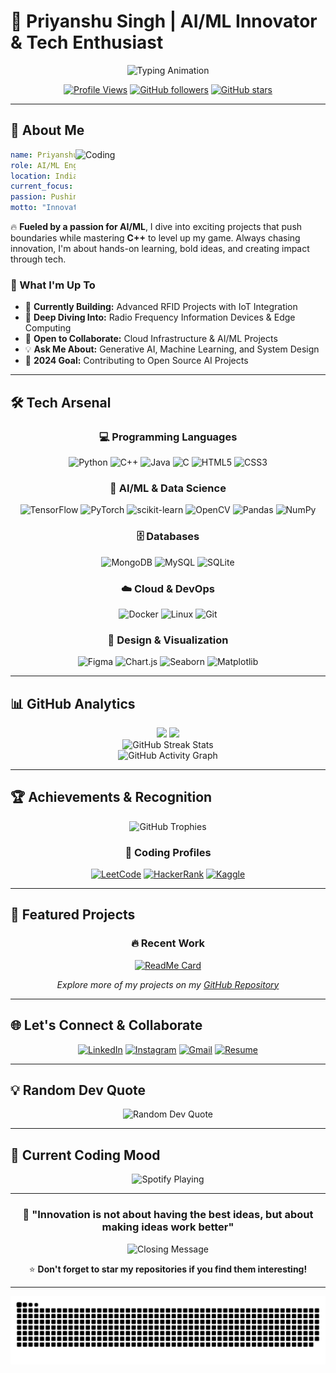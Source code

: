 # 🚀 Priyanshu Singh | AI/ML Innovator & Tech Enthusiast

<div align="center">
  <img src="https://readme-typing-svg.demolab.com?font=Fira+Code&size=22&duration=3000&pause=1000&color=00D4FF&background=FFFFFF00&center=true&vCenter=true&width=600&lines=Welcome+to+my+Digital+Universe!;AI%2FML+Engineer+%26+Problem+Solver;Passionate+about+Innovation;Building+the+Future+with+Code!" alt="Typing Animation" />
</div>

<div align="center">
  
  [![Profile Views](https://komarev.com/ghpvc/?username=priyanshusingh0818&label=Profile%20Views&color=00d4ff&style=for-the-badge)](https://github.com/priyanshusingh0818)
  [![GitHub followers](https://img.shields.io/github/followers/priyanshusingh0818?label=Followers&style=for-the-badge&color=00d4ff)](https://github.com/priyanshusingh0818)
  [![GitHub stars](https://img.shields.io/github/stars/priyanshusingh0818?label=Stars&style=for-the-badge&color=ffd700)](https://github.com/priyanshusingh0818)
  
</div>

---

## 🎯 About Me

<img align="right" alt="Coding" width="400" src="https://raw.githubusercontent.com/abhisheknaiidu/abhisheknaiidu/master/code.gif">

```yaml
name: Priyanshu Singh
role: AI/ML Engineer & Innovation Enthusiast
location: India 🇮🇳
current_focus: RFID Technology & Cloud Infrastructure
passion: Pushing boundaries in AI & creating impactful solutions
motto: "Innovation through Code, Impact through Technology"
```

🔥 **Fueled by a passion for AI/ML**, I dive into exciting projects that push boundaries while mastering **C++** to level up my game. Always chasing innovation, I'm about hands-on learning, bold ideas, and creating impact through tech.

### 🌟 What I'm Up To

- 🔭 **Currently Building:** Advanced RFID Projects with IoT Integration
- 🌱 **Deep Diving Into:** Radio Frequency Information Devices & Edge Computing
- 👯 **Open to Collaborate:** Cloud Infrastructure & AI/ML Projects
- 💡 **Ask Me About:** Generative AI, Machine Learning, and System Design
- 🎯 **2024 Goal:** Contributing to Open Source AI Projects

---

## 🛠️ Tech Arsenal

<div align="center">

### 💻 Programming Languages
![Python](https://img.shields.io/badge/Python-3776AB?style=for-the-badge&logo=python&logoColor=white)
![C++](https://img.shields.io/badge/C++-00599C?style=for-the-badge&logo=cplusplus&logoColor=white)
![Java](https://img.shields.io/badge/Java-ED8B00?style=for-the-badge&logo=java&logoColor=white)
![C](https://img.shields.io/badge/C-00599C?style=for-the-badge&logo=c&logoColor=white)
![HTML5](https://img.shields.io/badge/HTML5-E34F26?style=for-the-badge&logo=html5&logoColor=white)
![CSS3](https://img.shields.io/badge/CSS3-1572B6?style=for-the-badge&logo=css3&logoColor=white)

### 🤖 AI/ML & Data Science
![TensorFlow](https://img.shields.io/badge/TensorFlow-FF6F00?style=for-the-badge&logo=tensorflow&logoColor=white)
![PyTorch](https://img.shields.io/badge/PyTorch-EE4C2C?style=for-the-badge&logo=pytorch&logoColor=white)
![scikit-learn](https://img.shields.io/badge/scikit--learn-F7931E?style=for-the-badge&logo=scikit-learn&logoColor=white)
![OpenCV](https://img.shields.io/badge/OpenCV-27338e?style=for-the-badge&logo=OpenCV&logoColor=white)
![Pandas](https://img.shields.io/badge/Pandas-2C2D72?style=for-the-badge&logo=pandas&logoColor=white)
![NumPy](https://img.shields.io/badge/NumPy-013243?style=for-the-badge&logo=numpy&logoColor=white)

### 🗄️ Databases
![MongoDB](https://img.shields.io/badge/MongoDB-4EA94B?style=for-the-badge&logo=mongodb&logoColor=white)
![MySQL](https://img.shields.io/badge/MySQL-005C84?style=for-the-badge&logo=mysql&logoColor=white)
![SQLite](https://img.shields.io/badge/SQLite-07405E?style=for-the-badge&logo=sqlite&logoColor=white)

### ☁️ Cloud & DevOps
![Docker](https://img.shields.io/badge/Docker-2CA5E0?style=for-the-badge&logo=docker&logoColor=white)
![Linux](https://img.shields.io/badge/Linux-FCC624?style=for-the-badge&logo=linux&logoColor=black)
![Git](https://img.shields.io/badge/GIT-E44C30?style=for-the-badge&logo=git&logoColor=white)

### 🎨 Design & Visualization
![Figma](https://img.shields.io/badge/Figma-F24E1E?style=for-the-badge&logo=figma&logoColor=white)
![Chart.js](https://img.shields.io/badge/Chart.js-FF6384?style=for-the-badge&logo=chartdotjs&logoColor=white)
![Seaborn](https://img.shields.io/badge/Seaborn-3776AB?style=for-the-badge&logo=python&logoColor=white)
![Matplotlib](https://img.shields.io/badge/Matplotlib-11557C?style=for-the-badge&logo=python&logoColor=white)

</div>

---

## 📊 GitHub Analytics

<div align="center">
  <img height="180em" src="https://github-readme-stats.vercel.app/api?username=priyanshusingh0818&show_icons=true&theme=tokyonight&include_all_commits=true&count_private=true&hide_border=true&bg_color=0D1117&title_color=00D4FF&icon_color=00D4FF&text_color=FFFFFF"/>
  <img height="180em" src="https://github-readme-stats.vercel.app/api/top-langs/?username=priyanshusingh0818&layout=compact&langs_count=8&theme=tokyonight&hide_border=true&bg_color=0D1117&title_color=00D4FF&text_color=FFFFFF"/>
</div>

<div align="center">
  <img src="https://github-readme-streak-stats.herokuapp.com/?user=priyanshusingh0818&theme=tokyonight&hide_border=true&background=0D1117&stroke=00D4FF&ring=00D4FF&fire=FFD700&currStreakLabel=00D4FF" alt="GitHub Streak Stats"/>
</div>

<div align="center">
  <img src="https://github-readme-activity-graph.vercel.app/graph?username=priyanshusingh0818&theme=tokyo-night&bg_color=0D1117&color=00D4FF&line=00D4FF&point=FFD700&area=true&hide_border=true" alt="GitHub Activity Graph"/>
</div>

---

## 🏆 Achievements & Recognition

<div align="center">
  <img src="https://github-profile-trophy.vercel.app/?username=priyanshusingh0818&theme=tokyonight&no-frame=true&no-bg=true&margin-w=4&row=1&column=7" alt="GitHub Trophies"/>
</div>

<div align="center">

### 🎯 Coding Profiles
[![LeetCode](https://img.shields.io/badge/LeetCode-FFA116?style=for-the-badge&logo=leetcode&logoColor=black)](https://leetcode.com/priyanshusingh0818)
[![HackerRank](https://img.shields.io/badge/HackerRank-2EC866?style=for-the-badge&logo=hackerrank&logoColor=white)](https://hackerrank.com/priyanshusinghr7)
[![Kaggle](https://img.shields.io/badge/Kaggle-20BEFF?style=for-the-badge&logo=kaggle&logoColor=white)](https://kaggle.com/priyanshusingh1234)

</div>

---

## 🌟 Featured Projects

<div align="center">

### 🔥 Recent Work
[![ReadMe Card](https://github-readme-stats.vercel.app/api/pin/?username=priyanshusingh0818&repo=RFID-Projects&theme=tokyonight&hide_border=true&bg_color=0D1117&title_color=00D4FF&text_color=FFFFFF)](https://github.com/priyanshusingh0818)

*Explore more of my projects on my [GitHub Repository](https://github.com/Priyanshusingh0818)*

</div>

---

## 🌐 Let's Connect & Collaborate

<div align="center">
  
  [![LinkedIn](https://img.shields.io/badge/LinkedIn-0077B5?style=for-the-badge&logo=linkedin&logoColor=white)](https://www.linkedin.com/in/priyanshu-singh-560b16253/)
  [![Instagram](https://img.shields.io/badge/Instagram-E4405F?style=for-the-badge&logo=instagram&logoColor=white)](https://instagram.com/p_riyanshu0818)
  [![Gmail](https://img.shields.io/badge/Gmail-D14836?style=for-the-badge&logo=gmail&logoColor=white)](mailto:priyanshusinghrajput193@gmail.com)
  [![Resume](https://img.shields.io/badge/Resume-FF5722?style=for-the-badge&logo=adobe-acrobat-reader&logoColor=white)](https://drive.google.com/file/d/1qezQE7PdSZzMebe2qKAwtA44tT4Zh_bf/view?usp=drive_link)
  
</div>

---

## 💡 Random Dev Quote

<div align="center">
  <img src="https://quotes-github-readme.vercel.app/api?type=horizontal&theme=tokyonight&bg_color=0D1117&border_color=00D4FF" alt="Random Dev Quote"/>
</div>

---

## 🎵 Current Coding Mood

<div align="center">
  <img src="https://spotify-github-profile.vercel.app/api/spotify-playing" alt="Spotify Playing" width="350" />
</div>

---

<div align="center">
  
  ### 🚀 "Innovation is not about having the best ideas, but about making ideas work better"
  
  <img src="https://readme-typing-svg.demolab.com?font=Fira+Code&size=16&duration=2000&pause=1000&color=00D4FF&background=FFFFFF00&center=true&vCenter=true&width=500&lines=Thanks+for+visiting+my+profile!;Let's+build+something+amazing+together!;Open+to+collaboration+and+new+opportunities!" alt="Closing Message" />
  
  ⭐ **Don't forget to star my repositories if you find them interesting!**
  
</div>

---

<div align="center">
  <img src="https://raw.githubusercontent.com/platane/snk/output/github-contribution-grid-snake-dark.svg" alt="Snake animation" />
</div>
